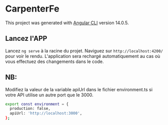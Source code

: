 # CarpenterFe

This project was generated with [Angular CLI](https://github.com/angular/angular-cli) version 14.0.5.

## Lancez l'APP

Lancez `ng serve` à la racine du projet. Naviguez sur `http://localhost:4200/` pour voir le rendu. L'application sera rechargé automatiquement au cas où vous effectuez des changements dans le code.

## NB:

Modifiez la valeur de la variable apiUrl dans le fichier environment.ts si votre API utilise un autre port que le 3000.

```bash
export const environment = {
  production: false,
  apiUrl: 'http://localhost:3000',
};
```
